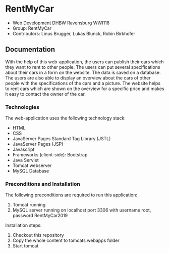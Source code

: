 
# RentMyCar
* Web Development DHBW Ravensburg WWI118
* Group: RentMyCar
* Contributors: Linus Brugger, Lukas Blunck, Robin Birkhofer

## Documentation
With the help of this web-application, the users can publish their cars which they want to rent to other people. The users can put several specifications about their cars in a form on the website. The data is saved on a database. The users are also able to display an overview about the cars of other people with the specifications of the cars and a picture. The website helps to rent cars which are shown on the overview for a specific price and makes it easy to contact the owner of the car.  

### Technologies
The web-application uses the following technology stack:
* HTML
* CSS
* JavaServer Pages Standard Tag Library (JSTL)
* JavaServer Pages (JSP)
* Javascript
* Frameworks (client-side): Bootstrap
* Java Servlet
* Tomcat webserver
* MySQL Database

### Preconditions and Installation
The following preconditions are required to run this application:
1. Tomcat running
2. MySQL server running on localhost port 3306 with username root, password RentMyCar2019

Installation steps:
1. Checkout this repository
2. Copy the whole content to tomcats webapps folder
3. Start tomcat
